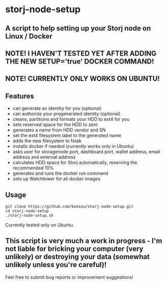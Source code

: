 # storj-node-setup

## A script to help setting up your Storj node on Linux / Docker

## NOTE! I HAVEN'T TESTED YET AFTER ADDING THE NEW SETUP='true' DOCKER COMMAND!

## NOTE! CURRENTLY ONLY WORKS ON UBUNTU!

## Features
* can generate an identity for you (optional)
* can authorize your pregenerated identity (optional)
* cleans, partitions and formats your HDD to ext4 for you
* sets reserved space for the HDD to zero
* generates a name from HDD vendor and SN
* set the ext4 filesystem label to the generated name
* adds the new filesystem to fstab
* installs docker if needed (currently works only in Ubuntu)
* asks user for storagenode port, dashboard port, wallet address, email address and external address
* calculates HDD space for Storj automatically, reserving the recommended 10%
* generates and runs the docker run command
* sets up Watchtower for all docker images

## Usage

```
git clone https://github.com/konsou/storj-node-setup.git
cd storj-node-setup
./storj-node-setup.sh
```

Currently tested only on Ubuntu.

## This script is very much a work in progress - I'm not liable for bricking your computer (very unlikely) or destroying your data (somewhat unlikely unless you're careful)!

Feel free to submit bug reports or improvement suggestions!
